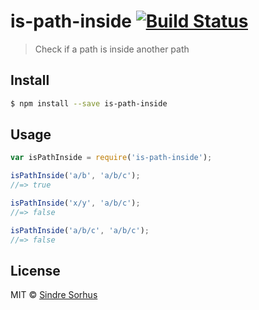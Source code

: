 # is-path-inside [![Build Status](https://travis-ci.org/sindresorhus/is-path-inside.svg?branch=master)](https://travis-ci.org/sindresorhus/is-path-inside)

> Check if a path is inside another path


## Install

```sh
$ npm install --save is-path-inside
```


## Usage

```js
var isPathInside = require('is-path-inside');

isPathInside('a/b', 'a/b/c');
//=> true

isPathInside('x/y', 'a/b/c');
//=> false

isPathInside('a/b/c', 'a/b/c');
//=> false
```


## License

MIT © [Sindre Sorhus](//sindresorhus.com)
